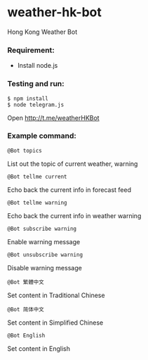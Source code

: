 # weather-hk-bot

Hong Kong Weather Bot

### Requirement:
- Install node.js

### Testing and run:
```
$ npm install
$ node telegram.js
```

Open http://t.me/weatherHKBot

### Example command:
```
@Bot topics
```

List out the topic of current weather, warning

```
@Bot tellme current
```

Echo back the current info in forecast feed

```
@Bot tellme warning
```

Echo back the current info in weather warning

```
@Bot subscribe warning
```

Enable warning message

```
@Bot unsubscribe warning
```

Disable warning message

```
@Bot 繁體中文
```

Set content in Traditional Chinese

```
@Bot 简体中文
```

Set content in Simplified Chinese

```
@Bot English
```

Set content in English
